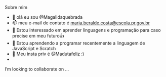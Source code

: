 Sobre mim
- 👋 olá eu sou @Magalidaquebrada
- 📫 meu e-mail de contato é maria.beralde.costa@escola.pr.gov.br
- 👀 Estou interessado em aprender linguagens e programação para caso precise em meu futuro👍
- 🌱 Estou aprendendo a programar recentemente a linguagem de JavaScript e Scratch
- 💞️ Meu insta priv é @Madutafeliz :)
-  

<!---
Magalidaquebrada/Magalidaquebrada is a ✨ special ✨ repository because its `README.md` (this file) appears on your GitHub profile.
You can click the Preview link to take a look at your changes.
--->
I’m looking to collaborate on ...
